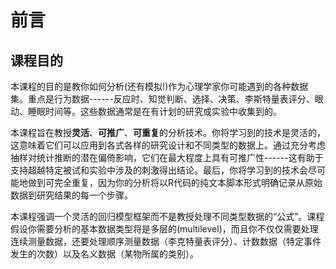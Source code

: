 # 前言



## 课程目的

本课程的目的是教你如何分析(还有模拟!)作为心理学家你可能遇到的各种数据集。重点是行为数据------反应时、知觉判断、选择、决策、李斯特量表评分、眼动、睡眠时间等。这些数据通常是在有计划的研究或实验中收集到的。

本课程旨在教授**灵活**、**可推广**、**可重复**的分析技术。你将学习到的技术是灵活的，这意味着它们可以应用到各式各样的研究设计和不同类型的数据上。通过充分考虑抽样对统计推断的潜在偏倚影响，它们在最大程度上具有可推广性------这有助于支持超越特定被试和实验中涉及的刺激得出结论。最后，你将学习到的技术会尽可能地做到可完全重复，因为你的分析将以R代码的纯文本脚本形式明确记录从原始数据到研究结果的每一个步骤。

本课程强调一个灵活的回归模型框架而不是教授处理不同类型数据的“公式”。课程假设你需要分析的基本数据类型将是多层的(multilevel)，而且你不仅仅需要处理连续测量数据，还要处理顺序测量数据（李克特量表评分）、计数数据（特定事件发生的次数）以及名义数据（某物所属的类别）。

